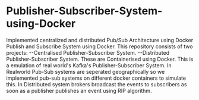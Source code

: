 # Publisher-Subscriber-System-using-Docker
Implemented centralized and distributed Pub/Sub Architecture using Docker
Publish and Subscribe System using Docker. This repository consists of two projects:
--Centralised Publisher-Subscriber System.
--Distributed Publisher-Subscriber System.
These are Containerised using Docker. This is a emulation of real world's Kafka's Publisher-Subscriber System.
In Realworld Pub-Sub systems are seperated geographically so we implemented pub-sub systems on different docker containers to simulate this.
In Distributed system brokers broadcast the events to subscribers as soon as a publisher publishes an event using RIP algorithm.
